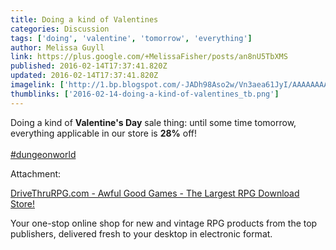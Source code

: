 ```yaml
---
title: Doing a kind of Valentines
categories: Discussion
tags: ['doing', 'valentine', 'tomorrow', 'everything']
author: Melissa Guyll
link: https://plus.google.com/+MelissaFisher/posts/an8nU5TbXMS
published: 2016-02-14T17:37:41.820Z
updated: 2016-02-14T17:37:41.820Z
imagelink: ['http://1.bp.blogspot.com/-JADh98Aso2w/Vn3aea61JyI/AAAAAAAAR1E/xL0cK8ElZGQ/s1600/PC25034302.png']
thumblinks: ['2016-02-14-doing-a-kind-of-valentines_tb.png']
---
```


Doing a kind of <b>Valentine&#39;s Day</b> sale thing: until some time tomorrow, everything applicable in our store is <b>28%</b> off!<br /><br /> <a rel="nofollow" class="ot-hashtag" href="https://plus.google.com/s/%23dungeonworld/posts">#dungeonworld</a>  


Attachment:

<a href='http://www.drivethrurpg.com/browse.php?manufacturers_id=5695'>DriveThruRPG.com - Awful Good Games - The Largest RPG Download Store!</a>


Your one-stop online shop for new and vintage RPG products from the top publishers, delivered fresh to your desktop in electronic format.